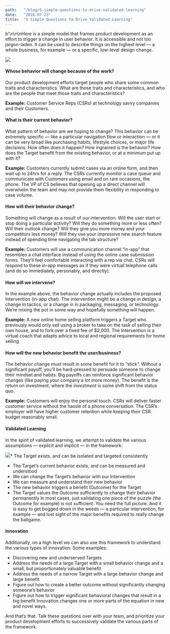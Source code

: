 ```yaml
---
path:	"/blog/5-simple-questions-to-drive-validated-learning"
date:	"2016-07-23"
title:	"5 Simple Questions to Drive Validated Learning"
---
```


b'\n\n\nHere is a simple model that frames product development as an effort to trigger a change in user behavior. It is accessible and not too jargon-laden. It can be used to describe things on the highest level — a whole business, for example — or a specific, low-level design change.

![](/images/1*gsDRyfZEkjvaDzOJJTgGeA.png)

#### Whose behavior will change because of the work?

Our product development efforts target people who share some common traits and characteristics. What are those traits and characteristics, and who are the people that meet those traits and characteristics?

**Example:** Customer Service Reps (CSRs) at technology savvy companies and their Customers.

#### What is their current behavior?

What pattern of behavior are we hoping to change? This behavior can be extremely specific — like a particular navigation flow or interaction — or it can be very broad like purchasing habits, lifestyle choices, or major life decisions. How often does it happen? How ingrained is the behavior? How does the Target benefit from the existing behavior, or at a minimum put up with it?

**Example:** Customers currently submit cases via an online form, and then wait up to 24hrs for a reply. The CSRs currently monitor a case queue and communicate with Customers using email and on rare occasions, the phone. The VP of CS believes that opening up a direct channel will overwhelm the team and may not provide them flexibility in responding to case volume.

#### How will their behavior change?

Something will change as a result of our intervention. Will the user start or stop doing a particular activity? Will they do something more or less often? Will their outlook change? Will they give you more money and your competitors less money? Will they use your impressive new search feature instead of spending time navigating the tab structure?

**Example:** Customers will use a communication channel “in-app” that resembles a chat interface instead of using the online case submission forms. They’ll feel comfortable interacting with a rep via chat. CSRs will respond to these in-app messages as if they were virtual telephone calls (and do so immediately, personably, and directly).

#### How will we intervene?

In the example above, the behavior change actually includes the proposed Intervention (in-app chat). The intervention might be a change in design, a change in tactics, or a change in in packaging, messaging, or technology. We’re mixing the pot in some way and hopefully something will happen.

**Example:** A new online home selling platform triggers a Target who previously would only sell using a broker to take on the task of selling their own house, and to fork over a fixed fee of $2,000. The Intervention is a virtual coach that adapts advice to local and regional requirements for home selling.

#### How will the new behavior benefit the user/business?

The behavior change must result in some benefit for it to “stick”. Without a significant payoff, you’ll be hard-pressed to persuade someone to change their mindset and habits. Big payoffs can reinforce significant behavior changes (like paying your company a lot more money). The benefit is the return on investment, where the *investment* is some shift from the status quo.

**Example:** Customers will enjoy the personal touch. CSRs will deliver faster customer service without the hassle of a phone conversation. The CSR’s employer will have higher customer retention while keeping their CSR budget reasonably small.

#### Validated Learning

In the spirit of validated learning, we attempt to validate the various assumptions — explicit and implicit — in the framework:

![](/images/1*YculttC5xLDY8W-9-Zyxow.png)* The Target exists, and can be isolated and targeted consistently
* The Target’s current behavior exists, and can be measured and understood
* We can change the Target’s behavior with our Intervention
* We can measure and understand their new behavior
* The new behavior triggers a benefit (Outcome) for the Target
* The Target values the Outcome sufficiently to change their behavior permanently
In most cases, just validating one piece of the puzzle (the Outcome for example) is not sufficient. You need the full picture. And it is easy to get bogged down in the weeds — a particular intervention, for example — and lost sight of the major benefits required to really change the ballgame.

#### Innovation

Additionally, on a high level we can also use this framework to understand the various types of innovation. Some examples:

* Discovering new and underserved Targets
* Address the needs of a large Target with a small behavior change and a small, but proportionately valuable benefit
* Address the needs of a narrow Target with a large behavior change and large benefit
* Figure out how to create a better outcome without significantly changing someone’s behavior
* Figure out how to trigger significant behavioral changes that result in a big benefit
Innovation changes one or more parts of the equation in new and novel ways.

And that’s that. Talk these questions over with your team, and prioritize your product development efforts to successively validate the various parts of the framework.

